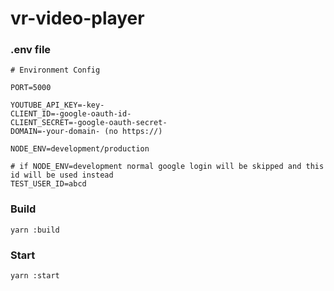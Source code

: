 # vr-video-player

### .env file

```
# Environment Config

PORT=5000

YOUTUBE_API_KEY=-key-
CLIENT_ID=-google-oauth-id-
CLIENT_SECRET=-google-oauth-secret-
DOMAIN=-your-domain- (no https://)

NODE_ENV=development/production

# if NODE_ENV=development normal google login will be skipped and this id will be used instead
TEST_USER_ID=abcd
```

### Build

```
yarn :build
```

### Start

```
yarn :start
```
